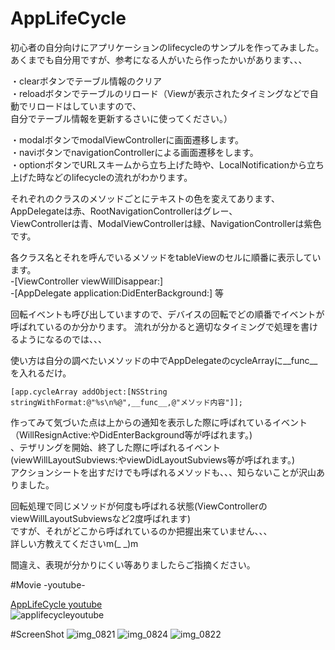 AppLifeCycle
============

初心者の自分向けにアプリケーションのlifecycleのサンプルを作ってみました。  
あくまでも自分用ですが、参考になる人がいたら作ったかいがあります、、、  


・clearボタンでテーブル情報のクリア    
・reloadボタンでテーブルのリロード（Viewが表示されたタイミングなどで自動でリロードはしていますので、  
自分でテーブル情報を更新するさいに使ってください。）

・modalボタンでmodalViewControllerに画面遷移します。   
・naviボタンでnavigationControllerによる画面遷移をします。   
・optionボタンでURLスキームから立ち上げた時や、LocalNotificationから立ち上げた時などのlifecycleの流れがわかります。


  
それぞれのクラスのメソッドごとにテキストの色を変えてあります、AppDelegateは赤、RootNavigationControllerはグレー、  
ViewControllerは青、ModalViewControllerは緑、NavigationControllerは紫色です。

各クラス名とそれを呼んでいるメソッドをtableViewのセルに順番に表示しています。   
-[ViewController viewWillDisappear:]   
-[AppDelegate application:DidEnterBackground:]  等   
   
回転イベントも呼び出していますので、デバイスの回転でどの順番でイベントが呼ばれているのか分かります。
流れが分かると適切なタイミングで処理を書けるようになるのでは、、、  
  

使い方は自分の調べたいメソッドの中でAppDelegateのcycleArrayに__func__を入れるだけ。
```obj-c
[app.cycleArray addObject:[NSString stringWithFormat:@"%s\n%@",__func__,@"メソッド内容"]];   
```
  
作ってみて気づいた点は上からの通知を表示した際に呼ばれているイベント  
（WillResignActive:やDidEnterBackground等が呼ばれます。)  
、テザリングを開始、終了した際に呼ばれるイベント(viewWillLayoutSubviews:やviewDidLayoutSubviews等が呼ばれます。)  
アクションシートを出すだけでも呼ばれるメソッドも、、、知らないことが沢山ありました。

回転処理で同じメソッドが何度も呼ばれる状態(ViewControllerのviewWillLayoutSubviewsなど2度呼ばれます)  
ですが、それがどこから呼ばれているのか把握出来ていません、、、  
詳しい方教えてくださいm(_ _)m
　　

間違え、表現が分かりにくい等ありましたらご指摘ください。  


#Movie -youtube-  


[AppLifeCycle youtube](http://youtu.be/qB8nCJn7ihw "AppLifeCycle youtube")  
![applifecycleyoutube](https://f.cloud.github.com/assets/871484/1024489/bb5664f2-0e26-11e3-83bf-6bc6d5403f5c.png)


#ScreenShot
![img_0821](https://f.cloud.github.com/assets/871484/1022208/48ee74c2-0d6d-11e3-9ebc-fe329f488f3a.png)
![img_0824](https://f.cloud.github.com/assets/871484/1022271/1cccba1c-0d76-11e3-91d2-cf77bc7f3ac3.png)
![img_0822](https://f.cloud.github.com/assets/871484/1022267/be498894-0d75-11e3-967a-70122d88cc40.png)

